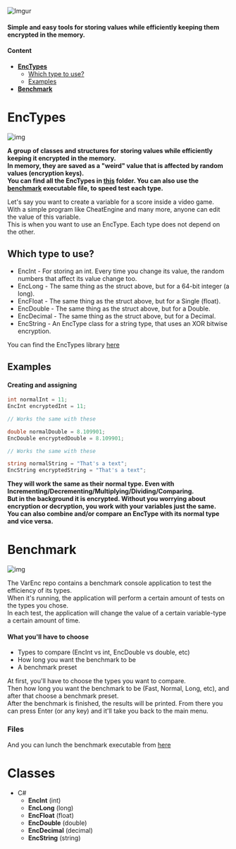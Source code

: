 ![Imgur](https://i.imgur.com/2FPrdWN.png)
#### Simple and easy tools for storing values while efficiently keeping them encrypted in the memory.
#### Content
- [**EncTypes**](#enctypes)
  - [Which type to use?](#which-type-to-use)
  - [Examples](#examples)
- [**Benchmark**](#benchmark)

# EncTypes
![img](https://i.imgur.com/rIKRq3i.png)

**A group of classes and structures for storing values while efficiently keeping it encrypted in the memory.**  
**In memory, they are saved as a "weird" value that is affected by random values (encryption keys).**  
**You can find all the EncTypes in [this](https://github.com/JosepeDev/Variable-Encryption/tree/main/EncTypes) folder. You can also use the** 
**[benchmark](https://github.com/JosepeDev/Variable-Encryption/wiki/VarEnc's-Benchmark) executable file, to speed test each type.**  

Let's say you want to create a variable for a score inside a video game.  
With a simple program like CheatEngine and many more, anyone can edit the value of this variable.  
This is when you want to use an EncType. Each type does not depend on the other.  

## Which type to use?

- EncInt - For storing an int. Every time you change its value, the random numbers that affect its value change too.
- EncLong - The same thing as the struct above, but for a 64-bit integer (a long).
- EncFloat - The same thing as the struct above, but for a Single (float).
- EncDouble - The same thing as the struct above, but for a Double.
- EncDecimal - The same thing as the struct above, but for a Decimal.
- EncString - An EncType class for a string type, that uses an XOR bitwise encryption.

You can find the EncTypes library [here](https://github.com/JosepeDev/Variable-Encryption/tree/main/EncTypes)

## Examples

#### Creating and assigning

```csharp
int normalInt = 11;
EncInt encryptedInt = 11;

// Works the same with these

double normalDouble = 8.109901;
EncDouble encryptedDouble = 8.109901;

// Works the same with these

string normalString = "That's a text";
EncString encryptedString = "That's a text";
```

**They will work the same as their normal type. Even with Incrementing/Decrementing/Multiplying/Dividing/Comparing.**  
**But in the background it is encrypted. Without you worrying about encryption or decryption, you work with your variables just the same.**  
**You can also combine and/or compare an EncType with its normal type and vice versa.**  

# Benchmark
![img](https://i.imgur.com/ZiTbLZv.png)

The VarEnc repo contains a benchmark console application to test the efficiency of its types.  
When it's running, the application will perform a certain amount of tests on the types you chose.  
In each test, the application will change the value of a certain variable-type a certain amount of time.  

#### What you'll have to choose
* Types to compare (EncInt vs int, EncDouble vs double, etc)
* How long you want the benchmark to be
* A benchmark preset

At first, you'll have to choose the types you want to compare.  
Then how long you want the benchmark to be (Fast, Normal, Long, etc), and after that choose a benchmark preset.  
After the benchmark is finished, the results will be printed. From there you can press Enter (or any key) and it'll take you back to the main menu.  

### Files

And you can lunch the benchmark executable from [here](https://github.com/JosepeDev/Variable-Encryption/tree/main/Benchmark)

# Classes
- C#  
  - **EncInt** (int)
  - **EncLong** (long)
  - **EncFloat** (float)
  - **EncDouble** (double)
  - **EncDecimal** (decimal)
  - **EncString** (string) 
